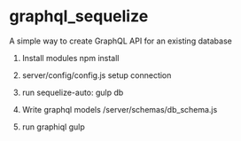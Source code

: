 # graphql_sequelize
A simple way to create GraphQL API for an existing database

1. Install modules
npm install

2. server/config/config.js setup connection

3. run sequelize-auto:
gulp db

4. Write graphql models /server/schemas/db_schema.js

5. run graphiql
gulp
